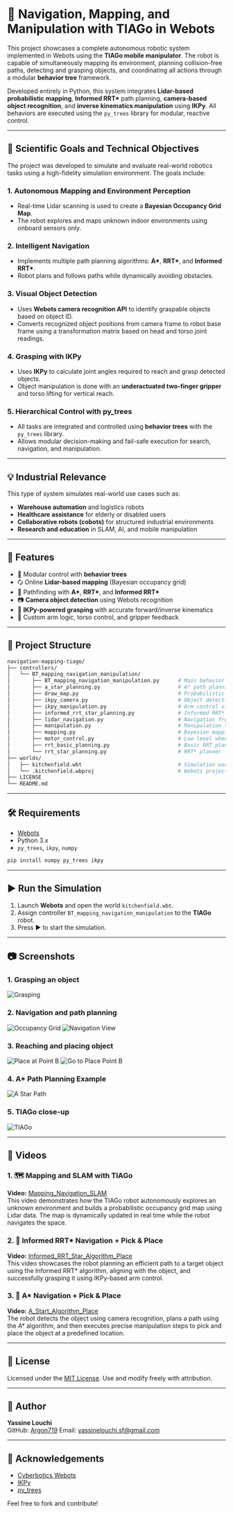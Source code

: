 # 🤖 Navigation, Mapping, and Manipulation with TIAGo in Webots

This project showcases a complete autonomous robotic system implemented in Webots using the **TIAGo mobile manipulator**. The robot is capable of simultaneously mapping its environment, planning collision-free paths, detecting and grasping objects, and coordinating all actions through a modular **behavior tree** framework.

Developed entirely in Python, this system integrates **Lidar-based probabilistic mapping**, **Informed RRT\*** path planning, **camera-based object recognition**, and **inverse kinematics manipulation** using **IKPy**. All behaviors are executed using the `py_trees` library for modular, reactive control.

---

## 🌟 Scientific Goals and Technical Objectives

The project was developed to simulate and evaluate real-world robotics tasks using a high-fidelity simulation environment. The goals include:

### 1. **Autonomous Mapping and Environment Perception**
- Real-time Lidar scanning is used to create a **Bayesian Occupancy Grid Map**.
- The robot explores and maps unknown indoor environments using onboard sensors only.

### 2. **Intelligent Navigation**
- Implements multiple path planning algorithms: **A\***, **RRT\***, and **Informed RRT\***.
- Robot plans and follows paths while dynamically avoiding obstacles.

### 3. **Visual Object Detection**
- Uses **Webots camera recognition API** to identify graspable objects based on object ID.
- Converts recognized object positions from camera frame to robot base frame using a transformation matrix based on head and torso joint readings.

### 4. **Grasping with IKPy**
- Uses **IKPy** to calculate joint angles required to reach and grasp detected objects.
- Object manipulation is done with an **underactuated two-finger gripper** and torso lifting for vertical reach.

### 5. **Hierarchical Control with py_trees**
- All tasks are integrated and controlled using **behavior trees** with the `py_trees` library.
- Allows modular decision-making and fail-safe execution for search, navigation, and manipulation.

---

## 💡 Industrial Relevance

This type of system simulates real-world use cases such as:
- **Warehouse automation** and logistics robots
- **Healthcare assistance** for elderly or disabled users
- **Collaborative robots (cobots)** for structured industrial environments
- **Research and education** in SLAM, AI, and mobile manipulation

---

## 🚀 Features

- 🧠 Modular control with **behavior trees**
- 🗘️ Online **Lidar-based mapping** (Bayesian occupancy grid)
- 🧱 Pathfinding with **A\***, **RRT\***, and **Informed RRT\***
- 📷 **Camera object detection** using Webots recognition
- 🧾 **IKPy-powered grasping** with accurate forward/inverse kinematics
- 🧱 Custom arm logic, torso control, and gripper feedback

---

## 📂 Project Structure

```bash
navigation-mapping-tiago/
├── controllers/
│   └── BT_mapping_navigation_manipulation/
│       ├── BT_mapping_navigation_manipulation.py      # Main behavior tree
│       ├── a_star_planning.py                         # A* path planning
│       ├── draw_map.py                                # Probabilistic map drawing
│       ├── ikpy_camera.py                             # Object detection + IK
│       ├── ikpy_manipulation.py                       # Arm control via IKPy
│       ├── informed_rrt_star_planning.py              # Informed RRT* planning
│       ├── lidar_navigation.py                        # Navigation from Lidar input
│       ├── manipulation.py                            # Manipulation tasks
│       ├── mapping.py                                 # Bayesian mapping logic
│       ├── motor_control.py                           # Low-level wheel control
│       ├── rrt_basic_planning.py                      # Basic RRT planner
│       └── rrt_star_planning.py                       # RRT* planner
├── worlds/
│   ├── kitchenfield.wbt                               # Simulation world
│   └── .kitchenfield.wbproj                           # Webots project file
├── LICENSE
└── README.md
```

---

## 🛠 Requirements

- [Webots](https://cyberbotics.com/#download)
- Python 3.x
- `py_trees`, `ikpy`, `numpy`

```bash
pip install numpy py_trees ikpy
```

---

## ▶️ Run the Simulation

1. Launch **Webots** and open the world `kitchenfield.wbt`.
2. Assign controller `BT_mapping_navigation_manipulation` to the **TIAGo** robot.
3. Press ▶️ to start the simulation.

---

## 📷 Screenshots

### 1. Grasping an object
![Grasping](images/Grasp.png)

### 2. Navigation and path planning
![Occupancy Grid](images/OCCUPANCY_GRID_PATH_PLANNING.png)
![Navigation View](images/Nav_map.png)

### 3. Reaching and placing object
![Place at Point B](images/PLACE_AT_POINT_B.png)
![Go to Place Point B](images/GO_TO_PLACEPOINT_B.png)

### 4. A* Path Planning Example
![A Star Path](images/A_Star_Algorithm.png)

### 5. TIAGo close-up
![TIAGo](images/TIAGO.png)

---

## 🎥 Videos

### 1. 🗺️ Mapping and SLAM with TIAGo
**Video:** [Mapping_Navigation_SLAM](https://youtu.be/Xu2YBA7Bv6Y)  
This video demonstrates how the TIAGo robot autonomously explores an unknown environment and builds a probabilistic occupancy grid map using Lidar data. The map is dynamically updated in real time while the robot navigates the space.



### 2. 🌟 Informed RRT* Navigation + Pick & Place
**Video:** [Informed_RRT_Star_Algorithm_Place](https://youtu.be/iWCM9fOswHo)  
This video showcases the robot planning an efficient path to a target object using the Informed RRT* algorithm, aligning with the object, and successfully grasping it using IKPy-based arm control.



### 3. 📍 A* Navigation + Pick & Place
**Video:** [A_Start_Algorithm_Place](https://youtu.be/_Flx3Dq1nKg)  
The robot detects the object using camera recognition, plans a path using the A* algorithm, and then executes precise manipulation steps to pick and place the object at a predefined location.


---

## 📄 License

Licensed under the [MIT License](LICENSE). Use and modify freely with attribution.

---

## 👤 Author

**Yassine Louchi**  
GitHub: [Argon719](https://github.com/Argon719)
Email: yassinelouchi.sf@gmail.com

---

## 🙏 Acknowledgements

- [Cyberbotics Webots](https://cyberbotics.com)
- [IKPy](https://github.com/Phylliade/ikpy)
- [py_trees](https://github.com/splintered-reality/py_trees)

Feel free to fork and contribute!
